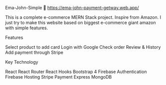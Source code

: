Ema-John-Simple
🔗 https://ema-john-payment-getway.web.app/

This is a complete e-commerce MERN Stack project. Inspire from Amazon. I just try to make this website based on biggest e-commerce giant amazon with simple features.

Features

Select product to add card
Login with Google
Check order Review & History
Add payment through Stripe

Key Technology

React
React Router
React Hooks
Bootstrap 4
Firebase Authentication
Firebase Hosting
Stripe Payment
Express
MongoDB
